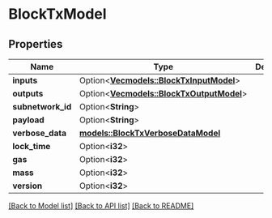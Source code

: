 # BlockTxModel

## Properties

Name | Type | Description | Notes
------------ | ------------- | ------------- | -------------
**inputs** | Option<[**Vec<models::BlockTxInputModel>**](BlockTxInputModel.md)> |  | [optional]
**outputs** | Option<[**Vec<models::BlockTxOutputModel>**](BlockTxOutputModel.md)> |  | [optional]
**subnetwork_id** | Option<**String**> |  | [optional]
**payload** | Option<**String**> |  | [optional]
**verbose_data** | [**models::BlockTxVerboseDataModel**](BlockTxVerboseDataModel.md) |  | 
**lock_time** | Option<**i32**> |  | [optional]
**gas** | Option<**i32**> |  | [optional]
**mass** | Option<**i32**> |  | [optional]
**version** | Option<**i32**> |  | [optional]

[[Back to Model list]](../README.md#documentation-for-models) [[Back to API list]](../README.md#documentation-for-api-endpoints) [[Back to README]](../README.md)


